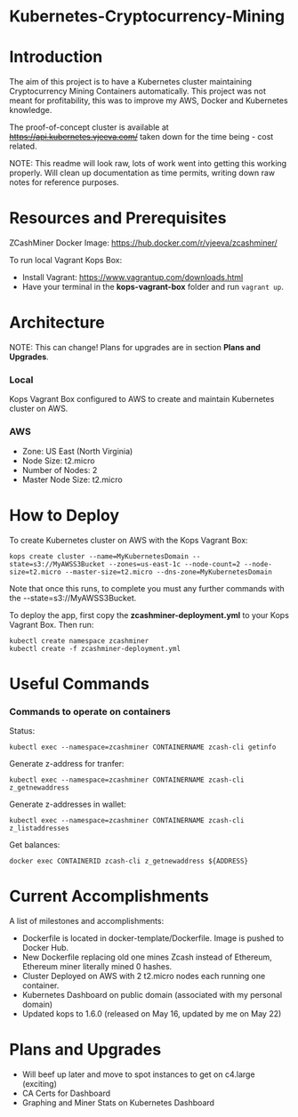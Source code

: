 # Kubernetes-Cryptocurrency-Mining

# Introduction
The aim of this project is to have a Kubernetes cluster maintaining Cryptocurrency Mining Containers automatically. This project was not meant for profitability, this was to improve my AWS, Docker and Kubernetes knowledge.

The proof-of-concept cluster is available at ~~https://api.kubernetes.vjeeva.com/~~ taken down for the time being - cost related.

NOTE: This readme will look raw, lots of work went into getting this working properly. Will clean up documentation as time permits, writing down raw notes for reference purposes.

# Resources and Prerequisites

ZCashMiner Docker Image: https://hub.docker.com/r/vjeeva/zcashminer/

To run local Vagrant Kops Box:
- Install Vagrant: https://www.vagrantup.com/downloads.html
- Have your terminal in the __kops-vagrant-box__ folder and run `vagrant up`.

# Architecture
NOTE: This can change! Plans for upgrades are in section __Plans and Upgrades__.

### Local

Kops Vagrant Box configured to AWS to create and maintain Kubernetes cluster on AWS.

### AWS
- Zone: US East (North Virginia)
- Node Size: t2.micro
- Number of Nodes: 2
- Master Node Size: t2.micro 

# How to Deploy
To create Kubernetes cluster on AWS with the Kops Vagrant Box:

    kops create cluster --name=MyKubernetesDomain --state=s3://MyAWSS3Bucket --zones=us-east-1c --node-count=2 --node-size=t2.micro --master-size=t2.micro --dns-zone=MyKubernetesDomain

Note that once this runs, to complete you must any further commands with the --state=s3://MyAWSS3Bucket.

To deploy the app, first copy the __zcashminer-deployment.yml__ to your Kops Vagrant Box. Then run:

    kubectl create namespace zcashminer
	kubectl create -f zcashminer-deployment.yml
	
# Useful Commands

### Commands to operate on containers

Status:

    kubectl exec --namespace=zcashminer CONTAINERNAME zcash-cli getinfo

Generate z-address for tranfer:

    kubectl exec --namespace=zcashminer CONTAINERNAME zcash-cli z_getnewaddress
	
Generate z-addresses in wallet:

    kubectl exec --namespace=zcashminer CONTAINERNAME zcash-cli z_listaddresses

Get balances:

    docker exec CONTAINERID zcash-cli z_getnewaddress ${ADDRESS}
	
# Current Accomplishments
A list of milestones and accomplishments:
- Dockerfile is located in docker-template/Dockerfile. Image is pushed to Docker Hub.
- New Dockerfile replacing old one mines Zcash instead of Ethereum, Ethereum miner literally mined 0 hashes.
- Cluster Deployed on AWS with 2 t2.micro nodes each running one container.
- Kubernetes Dashboard on public domain (associated with my personal domain)
- Updated kops to 1.6.0 (released on May 16, updated by me on May 22)

# Plans and Upgrades

- Will beef up later and move to spot instances to get on c4.large (exciting)
- CA Certs for Dashboard
- Graphing and Miner Stats on Kubernetes Dashboard
